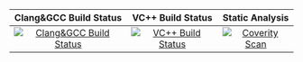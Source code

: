 |Clang&GCC Build Status|VC++ Build Status|Static Analysis|
|:--:|:--:|:--:|
|[![Clang&GCC Build Status](https://travis-ci.org/helmesjo/hello-ci.svg?branch=master)](https://travis-ci.org/helmesjo/hello-ci)|[![VC++ Build Status](https://ci.appveyor.com/api/projects/status/n56w4oabspkbx002?svg=true)](https://ci.appveyor.com/project/helmesjo/hello-ci)|[![Coverity Scan](https://scan.coverity.com/projects/10837/badge.svg)](https://scan.coverity.com/projects/helmesjo-hello-ci)

